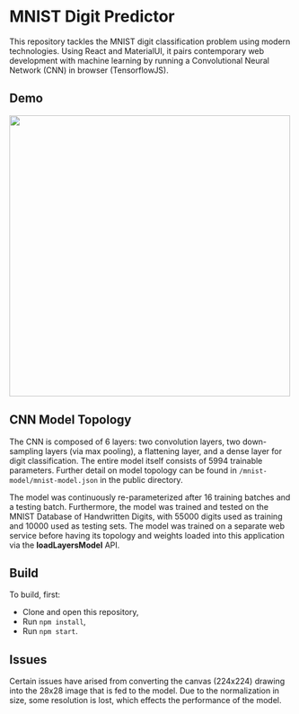# MNIST Digit Predictor
This repository tackles the MNIST digit classification problem using modern technologies. Using React and 
MaterialUI, it pairs contemporary web development with machine learning by running a Convolutional Neural Network (CNN)
in browser (TensorflowJS). 

## Demo
<img src="https://github.com/hamzanadeveloper/digits-recognizer/blob/master/mnist-digit.gif?raw=true" height="500" />

## CNN Model Topology
The CNN is composed of 6 layers: two convolution layers, two down-sampling layers (via max pooling), a flattening layer,
and a dense layer for digit classification. The entire model itself consists of 5994 trainable parameters. Further 
detail on model topology can be found in  `/mnist-model/mnist-model.json` in the public directory.

The model was continuously re-parameterized after 16 training batches and a testing batch. Furthermore, the model was 
trained and tested on the MNIST Database of Handwritten Digits, with 55000 digits used as training and 10000 used as 
testing sets. The model was trained on a separate web service before having its topology and weights loaded into this 
application via the <b>loadLayersModel</b> API. 

## Build
To build, first:
- Clone and open this repository,
- Run `npm install`,
- Run `npm start`.

## Issues
Certain issues have arised from converting the canvas (224x224) drawing into the 28x28 image that is fed to the model. Due to the normalization in size, some resolution is lost, which effects the performance of the model.

